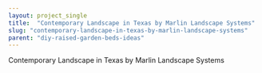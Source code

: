 ```yaml
---
layout: project_single
title:  "Contemporary Landscape in Texas by Marlin Landscape Systems"
slug: "contemporary-landscape-in-texas-by-marlin-landscape-systems"
parent: "diy-raised-garden-beds-ideas"
---
```

Contemporary Landscape in Texas by Marlin Landscape Systems